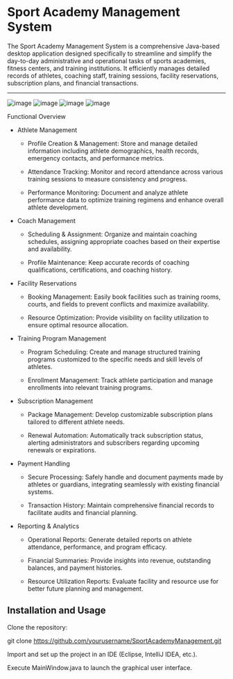 # Sport Academy Management System

The Sport Academy Management System is a comprehensive Java-based desktop application designed specifically to streamline and simplify the day-to-day administrative and operational tasks of sports academies, fitness centers, and training institutions. It efficiently manages detailed records of athletes, coaching staff, training sessions, facility reservations, subscription plans, and financial transactions.

---
![image](https://github.com/user-attachments/assets/db934466-a162-44ee-b272-e1730cf3a165) ![image](https://github.com/user-attachments/assets/182a73ff-dd55-4b36-b504-689ab70fb9d7) ![image](https://github.com/user-attachments/assets/eea92514-9a7e-4661-b985-87f945b1bda8) ![image](https://github.com/user-attachments/assets/ab8661f0-b209-43a3-8301-4875a1c339ba)




Functional Overview

- Athlete Management

  - Profile Creation & Management: Store and manage detailed information including athlete demographics, health records, emergency contacts, and performance metrics.

  - Attendance Tracking: Monitor and record attendance across various training sessions to measure consistency and progress.

  - Performance Monitoring: Document and analyze athlete performance data to optimize training regimens and enhance overall athlete development.

- Coach Management

  - Scheduling & Assignment: Organize and maintain coaching schedules, assigning appropriate coaches based on their expertise and availability.

  - Profile Maintenance: Keep accurate records of coaching qualifications, certifications, and coaching history.

- Facility Reservations

  - Booking Management: Easily book facilities such as training rooms, courts, and fields to prevent conflicts and maximize availability.

  - Resource Optimization: Provide visibility on facility utilization to ensure optimal resource allocation.

- Training Program Management

  - Program Scheduling: Create and manage structured training programs customized to the specific needs and skill levels of athletes.

  - Enrollment Management: Track athlete participation and manage enrollments into relevant training programs.

- Subscription Management

  - Package Management: Develop customizable subscription plans tailored to different athlete needs.

  - Renewal Automation: Automatically track subscription status, alerting administrators and subscribers regarding upcoming renewals or expirations.

- Payment Handling

  - Secure Processing: Safely handle and document payments made by athletes or guardians, integrating seamlessly with existing financial systems.

  - Transaction History: Maintain comprehensive financial records to facilitate audits and financial planning.

- Reporting & Analytics

  - Operational Reports: Generate detailed reports on athlete attendance, performance, and program efficacy.

  - Financial Summaries: Provide insights into revenue, outstanding balances, and payment histories.

  - Resource Utilization Reports: Evaluate facility and resource use for better future planning and management.

## Installation and Usage

Clone the repository:

git clone https://github.com/yourusername/SportAcademyManagement.git

Import and set up the project in an IDE (Eclipse, IntelliJ IDEA, etc.).

Execute MainWindow.java to launch the graphical user interface.
